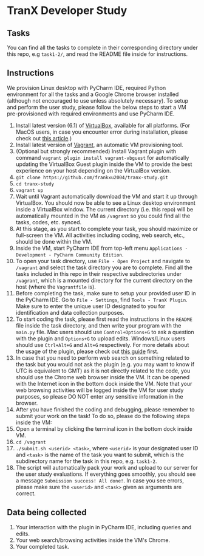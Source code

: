 # TranX Developer Study

## Tasks
You can find all the tasks to complete in their corresponding directory under this repo, e.g `task1-2/`, and read the README file inside for instructions.


## Instructions
We provision Linux desktop with PyCharm IDE, required Python environment for all the tasks and a Google Chrome browser installed (although not encouraged to use unless absolutely necessary).
To setup and perform the user study, please follow the below steps to start a VM pre-provisioned with required environments and use PyCharm IDE.

1. Install latest version (6.1) of [VirtualBox](https://www.virtualbox.org/wiki/Downloads), available for all platforms. (For MacOS users, in case you encounter error during installation, please check out [this article](https://medium.com/@DMeechan/fixing-the-installation-failed-virtualbox-error-on-mac-high-sierra-7c421362b5b5).)
2. Install latest version of [Vagrant](https://www.vagrantup.com/downloads.html), an automatic VM provisioning tool.
3. (Optional but strongly recommended) Install Vagrant plugin with command `vagrant plugin install vagrant-vbguest` for automatically updating the VirtualBox Guest plugin inside the VM to provide the best experience on your host depending on the VirtualBox version.
4. `git clone https://github.com/frankxu2004/tranx-study.git`
5. `cd tranx-study`
6. `vagrant up`
7. Wait until Vagrant automatically download the VM and start it up through VirtualBox. You should now be able to see a Linux desktop environment inside a VirtualBox window. The current directory (i.e. this repo) will be automatically mounted in the VM as `/vagrant` so you could find all the tasks, codes, etc. synced.
8. At this stage, as you start to complete your task, you should maximize or full-screen the VM. All activities including coding, web search, etc., should be done within the VM.
9.  Inside the VM, start PyCharm IDE from top-left menu `Applications - Development - PyCharm Community Edition`.
10. To open your task directory, use `File - Open Project` and navigate to `/vagrant` and select the task directory you are to complete. Find all the tasks included in this repo in their respective subdirectories under `/vagrant`, which is a mounted directory for the current directory on the host (where the `Vagrantfile` is).
11. Before completing the task, make sure to setup your provided user ID in the PyCharm IDE. Go to `File - Settings`, find `Tools - TranX Plugin`. Make sure to enter the unique user ID designated to you for identification and data collection purposes.
12. To start coding the task, please first read the instructions in the `README` file inside the task directory, and then write your program with the `main.py` file. Mac users should use `Control+Options+G` to ask a question with the plugin and `Options+G` to upload edits. Windows/Linux users should use `Ctrl+Alt+G` and `Alt+G` respectively. For more details about the usage of the plugin, please check out [this guide](https://github.com/neulab/tranX-plugin#usage) first.
13. In case that you need to perform web search on something related to the task but you would not ask the plugin (e.g. you may want to know if UTC is equivalent to GMT) as it is not directly related to the code, you should use the Chrome web browser inside the VM. It can be opened with the Internet icon in the bottom dock inside the VM. Note that your web browsing activities will be logged inside the VM for user study purposes, so please DO NOT enter any sensitive information in the browser.
14. After you have finished the coding and debugging, please remember to submit your work on the task! To do so, please do the following steps inside the VM:
15. Open a terminal by clicking the terminal icon in the bottom dock inside VM.
16. `cd /vagrant`
17. `./submit.sh <userid> <task>`, where `<userid>` is your designated user ID and `<task>` is the name of the task you want to submit, which is the subdirectory name for the task in this repo, e.g. `task1-2`.
18. The script will automatically pack your work and upload to our server for the user study evaluations. If everything goes smoothly, you should see a message `Submission success! All done!`. In case you see errors, please make sure the `<userid>` and `<task>` given as arguments are correct.


## Data being collected
1. Your interaction with the plugin in PyCharm IDE, including queries and edits.
2. Your web search/browsing activities inside the VM's Chrome.
3. Your completed task.
